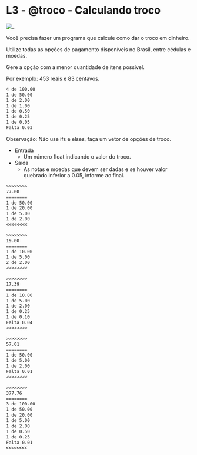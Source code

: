 # L3 - @troco - Calculando troco

![_](cover.jpg)

Você precisa fazer um programa que calcule como dar o troco em dinheiro.

Utilize todas as opções de pagamento disponíveis no Brasil, entre cédulas e moedas.

Gere a opção com a menor quantidade de ítens possível.

Por exemplo: 453 reais e 83 centavos.

```txt
4 de 100.00
1 de 50.00
1 de 2.00
1 de 1.00
1 de 0.50
1 de 0.25
1 de 0.05
Falta 0.03
```

Observação: Não use ifs e elses, faça um vetor de opções de troco.

- Entrada
  - Um número float indicando o valor do troco.
- Saída
  - As notas e moedas que devem ser dadas e se houver valor quebrado inferior a 0.05, informe ao final.

``` txt
>>>>>>>>
77.00
========
1 de 50.00
1 de 20.00
1 de 5.00
1 de 2.00
<<<<<<<<

>>>>>>>>
19.00
========
1 de 10.00
1 de 5.00
2 de 2.00
<<<<<<<<

>>>>>>>>
17.39
========
1 de 10.00
1 de 5.00
1 de 2.00
1 de 0.25
1 de 0.10
Falta 0.04
<<<<<<<<

>>>>>>>>
57.01
========
1 de 50.00
1 de 5.00
1 de 2.00
Falta 0.01
<<<<<<<<

>>>>>>>>
377.76
========
3 de 100.00
1 de 50.00
1 de 20.00
1 de 5.00
1 de 2.00
1 de 0.50
1 de 0.25
Falta 0.01
<<<<<<<<

```
